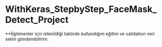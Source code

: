 # WithKeras_StepbyStep_FaceMask_Detect_Project

**İlgilenenler için istenildiği taktirde kullandığım eğitim ve validation veri setini gönderebilirim.
